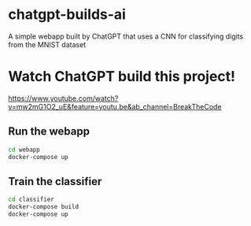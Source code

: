# chatgpt-builds-ai
A simple webapp built by ChatGPT that uses a CNN for classifying digits from the MNIST dataset

# Watch ChatGPT build this project!
https://www.youtube.com/watch?v=mw2mG1O2_uE&feature=youtu.be&ab_channel=BreakTheCode

## Run the webapp
```sh
cd webapp
docker-compose up
```

## Train the classifier
```sh
cd classifier
docker-compose build
docker-compose up
```
